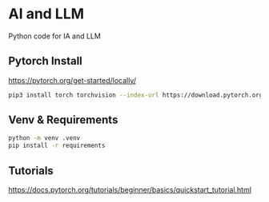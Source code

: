 # AI and LLM
Python code for IA and LLM

## Pytorch Install

https://pytorch.org/get-started/locally/

```bash
pip3 install torch torchvision --index-url https://download.pytorch.org/whl/cpu
```

## Venv & Requirements

```bash
python -m venv .venv
pip install -r requirements
```


## Tutorials
https://docs.pytorch.org/tutorials/beginner/basics/quickstart_tutorial.html
